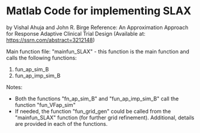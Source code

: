 # Matlab Code for implementing SLAX
by Vishal Ahuja and John R. Birge
Reference: An Approximation Approach for Response Adaptive Clinical Trial Design (Available at: https://ssrn.com/abstract=3212148)

Main function file: "mainfun_SLAX" - this function is the main function and calls the following functions:
1) fun_ap_sim_B
2) fun_ap_imp_sim_B

Notes:
- Both the functions "fn_ap_sim_B" and "fun_ap_imp_sim_B" call the function "fun_VFap_sim"
- If needed, the function "fun_grid_gen" could be called from the "mainfun_SLAX" function (for further grid refinement). Additional, details are provided in each of the functions.
